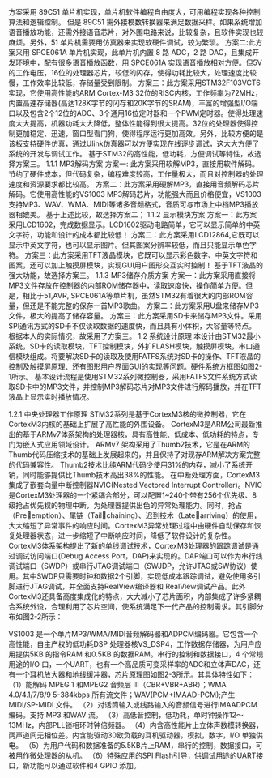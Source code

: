 方案采用 89C51 单片机实现，单片机软件编程自由度大，可用编程实现各种控制算法和逻辑控制。
但是 89C51 需外接模数转换器来满足数据采样。如果系统增加语音播放功能，还需外接语音芯片，对外围电路来说，比较复杂，且软件实现也较麻烦。另外，51 单片机需要用仿真器来实现软硬件调试，较为繁琐。
方案二:此方案采用 SPCE061A 单片机实现，此单片机内置 8 路 ADC，2 路 DAC，且集成开发环境中，配有很多语音播放函数，用 SPCE061A 实现语音播放相对方便。但5V的工作电压，16位的处理器芯片，较低的闪存，使得功耗比较大，处理速度比较慢，工作效率比较低，存储量受到限制。
方案三：此方案采用STM32F103VCT6实现，它使用高性能的ARM Cortex-M3 32位的RISC内核，工作频率为72MHz，内置高速存储器(高达128K字节的闪存和20K字节的SRAM)，丰富的增强型I/O端口以及包含2个12位的ADC、3个通用16位定时器和一个PWM定时器。使得处理速度大大提高，机器功耗大大降低，整体性能得到很大提高。32位的处理器使得控制更加稳定、迅速，窗口型看门狗，使得程序运行更加高效。另外，比较方便的是该板支持硬件仿真，通过Ulink仿真器可以方便实现在线逐步调试，这大大方便了系统的开发与调试工作。
基于STM32的高性能，低功耗，方便调试等特性，故选择方案三。
1.1.1	MP3解码方案 
方案一: 此方案采用软解MP3，直接用软件解码。节约了硬件成本，但代码复杂，编程难度较高，工作量极大，而且对控制器的处理速度和资源要求都比较高。
方案二：此方案采用硬解MP3，直接用音频解码芯片解码。它使用高性能的VS1003 MP3解码芯片，功能强大而且价格便宜，VS1003支持MP3、WAV、WMA、MIDI等诸多音频格式，音质可与市场上中档MP3播放器相媲美。
基于上述比较，故选择方案二；
1.1.2	显示模块方案 
方案一：此方案采用LCD1602，完成数据显示。LCD1602驱动电路简单，它可以显示简单的中英文字符，功能和设计的成本都比较低！
方案二：此方案采用LCD12864,它既可以显示中英文字符，也可以显示图片。但其图案分辨率较低，而且只能显示单色字符。
方案三：此方案采用TFT液晶模块，它既可以显示彩色数字、中英文字符和图案，还可以加上触摸屏模块，实现GUI用户图形交互实时控制！
基于TFT液晶的强大功能，故选择方案三。
1.1.3	MP3储存介质方案
方案一：此方案采用直接将MP3文件存放在控制器的内部ROM储存器中，读取速度快，操作简单方便。但是，相比于51,AVR, SPCE061A等单片机，虽然STM32有着很大的内部ROM容量，但还是不能完整的保存一首MP3歌曲。
方案二：此方案采用U盘来储存MP3文件，极大的提高了储存容量。
方案三：此方案采用SD卡来储存MP3文件。采用SPI通讯方式的SD卡不仅读取数据的速度快，而且具有小体积，大容量等特点。
根据本人的实际情况，故采用了方案三。 
1.2	系统设计原理
本设计由STM32最小系统，SD卡的读取模块，TFT控制模块，外扩FLASH模块，触摸屏模块，串口通信模块组成。将要解决SD卡的读取及使用FATFS系统对SD卡的操作、TFT液晶的控制及触摸屏原理、还有图形用户界面GUI的实现等问题。硬件系统方框图如图2-1所示。
基本设计流程是使用STM32系列微控制器，采用FATFS文件系统方式读取SD卡中的MP3文件，并控制MP3解码芯片对MP3文件进行解码播放，并在TFT液晶上显示实时播放情况。
 


1.2.1	中央处理器工作原理
STM32系列是基于CortexM3核的微控制器，它在CortexM3内核的基础上扩展了高性能的外围设备。
CortexM3是ARM公司最新推出的基于ARMv7体系架构的处理器核，具有高性能、低成本、低功耗的特点，专门为嵌入式应用领域设计。
ARMv7 架构采用了Thumb2技术，它是在ARM的Thumb代码压缩技术的基础上发展起来的，并且保持了对现存ARM解决方案完整的代码兼容性。 Thumb2技术比纯ARM代码少使用31%的内存，减小了系统开销，同时能够提供比Thumb技术高出38%的性能。
在中断处理方面，CortexM3集成了嵌套向量中断控制器NVIC(Nested Vectored Interrupt Controller)。NVIC是CortexM3处理器的一个紧耦合部分，可以配置1~240个带有256个优先级、8级抢占优先权的物理中断，为处理器提供出色的异常处理能力。同时，抢占（Preemption）、尾链（Tailchaining）、迟到技术（Latearriving）的使用，大大缩短了异常事件的响应时间。CortexM3异常处理过程中由硬件自动保存和恢复处理器状态，进一步缩短了中断响应时间，降低了软件设计的复杂性。CortexM3体系架构提出了新的单线调试技术，CortexM3处理器的跟踪调试是通过调试访问端口(Debug Access Port，DAP)来实现的。DAP端口可以作为串行线调试端口（SWDP）或串行JTAG调试端口（SWJDP，允许JTAG或SW协议）使用。其中SWDP只需要时钟和数据2个引脚，实现低成本跟踪调试，避免使用多引脚进行JTAG调试，并全面支持RealView编译器和 RealView调试产品。此外CortexM3还具备高度集成化的特点，大大减小了芯片面积，内部集成了许多紧耦合系统外设，合理利用了芯片空间，使系统满足下一代产品的控制需求。其引脚分布如图2-2所示：



VS1003 是一个单片MP3/WMA/MIDI音频解码器和ADPCM编码器。它包含一个高性能，自主产权的低功耗DSP 处理器核VS_DSP4，工作数据存储器，为用户应用提供5KB 的指令RAM 和0.5KB 的数据RAM。串行的控制和数据接口，4 个常规用途的I/O 口，一个UART，也有一个高品质可变采样率的ADC和立体声DAC，还有一个耳机放大器和地线缓冲器，芯片原理图如图2-3所示。其具体特性如下：
（1）能解码 MPEG 1 和MPEG2 音频层 III（CBR+VBR+ABR）；WMA 4.0/4.1/7/8/9 5-384kbps 所有流文件；WAV(PCM+IMAAD-PCM);产生MIDI/SP-MIDI 文件。
（2）对话筒输入或线路输入的音频信号进行IMAADPCM编码。支持 MP3 和WAV 流。
（3）高低音控制，低功耗，单时钟操作12～13MHz，内部PLL锁相环时钟倍频器。
（4）内含高性能片上立体声数模转换器，两声道间无相位差。内含能驱动30欧负载的耳机驱动器，模拟，数字，I/O 单独供电。
（5）为用户代码和数据准备的5.5KB片上RAM，串行的控制，数据接口，可被用作微处理器的从机。
（6）特殊应用的SPI Flash引导，供调试用途的UART接口，新功能可以通过软件和4 GPIO 添加。


